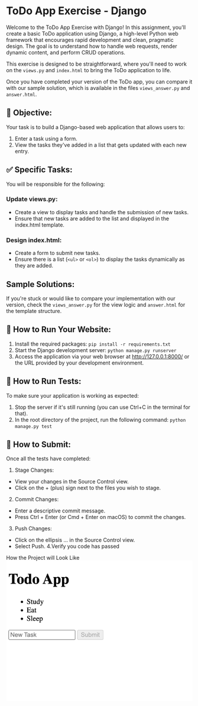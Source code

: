 # ToDo App Exercise - Django
Welcome to the ToDo App Exercise with Django! In this assignment, you'll create a basic ToDo application using Django, a high-level Python web framework that encourages rapid development and clean, pragmatic design. The goal is to understand how to handle web requests, render dynamic content, and perform CRUD operations.

This exercise is designed to be straightforward, where you'll need to work on the `views.py` and `index.html` to bring the ToDo application to life.

Once you have completed your version of the ToDo app, you can compare it with our sample solution, which is available in the files `views_answer.py` and `answer.html`.

## 🎯 Objective:
Your task is to build a Django-based web application that allows users to:

1. Enter a task using a form.
2. View the tasks they've added in a list that gets updated with each new entry.

## ✅ Specific Tasks:
You will be responsible for the following:
### Update views.py:
  - Create a view to display tasks and handle the submission of new tasks.
  - Ensure that new tasks are added to the list and displayed in the index.html template.
### Design index.html:
  - Create a form to submit new tasks.
  - Ensure there is a list (`<ul>` or `<ol>`) to display the tasks dynamically as they are added.

## Sample Solutions:
  If you're stuck or would like to compare your implementation with our version, check the `views_answer.py` for the view logic and `answer.html` for the template structure.

## 📘 How to Run Your Website:
1. Install the required packages: `pip install -r requirements.txt`
2. Start the Django development server: `python manage.py runserver`
3. Access the application via your web browser at http://127.0.0.1:8000/ or the URL provided by your development environment.

## 🚀 How to Run Tests:
To make sure your application is working as expected:

1. Stop the server if it's still running (you can use Ctrl+C in the terminal for that).
2. In the root directory of the project, run the following command: `python manage.py test`

## 🤔 How to Submit:
Once all the tests have completed:
1. Stage Changes:
  - View your changes in the Source Control view.
  - Click on the + (plus) sign next to the files you wish to stage.
2. Commit Changes:
  - Enter a descriptive commit message.
  - Press Ctrl + Enter (or Cmd + Enter on macOS) to commit the changes.
3. Push Changes:
  - Click on the ellipsis ... in the Source Control view.
  - Select Push.
4.Verify you code has passed

How the Project will Look Like
![Local Image](project.png)
